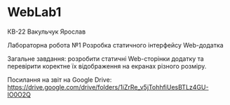 # WebLab1

КВ-22 Вакульчук Ярослав

Лабораторна робота №1 Розробка статичного інтерфейсу Web-додатка

Загальне завдання: розробити статичні Web-сторінки додатку та перевірити коректне їх відображення на екранах різного розміру.

Посилання на звіт на Google Drive: https://drive.google.com/drive/folders/1iZrRe_v5jTohhfiUesBTLz4GU-IO0O2Q
